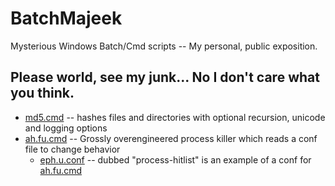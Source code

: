 # BatchMajeek
Mysterious Windows Batch/Cmd scripts -- My personal, public exposition.

## Please world, see my junk... No I don't care what you think.
- [md5.cmd](../master/md5.cmd ) -- hashes files and directories with optional recursion, unicode and logging options
- [ah.fu.cmd](../master/ah.fu.cmd ) -- Grossly overengineered process killer which reads a conf file to change behavior
  - [eph.u.conf](../master/eph.u.conf ) -- dubbed "process-hitlist" is an example of a conf for [ah.fu.cmd](../master/ah.fu.cmd )
